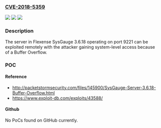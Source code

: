### [CVE-2018-5359](https://cve.mitre.org/cgi-bin/cvename.cgi?name=CVE-2018-5359)
![](https://img.shields.io/static/v1?label=Product&message=n%2Fa&color=blue)
![](https://img.shields.io/static/v1?label=Version&message=n%2Fa&color=blue)
![](https://img.shields.io/static/v1?label=Vulnerability&message=n%2Fa&color=brighgreen)

### Description

The server in Flexense SysGauge 3.6.18 operating on port 9221 can be exploited remotely with the attacker gaining system-level access because of a Buffer Overflow.

### POC

#### Reference
- http://packetstormsecurity.com/files/145900/SysGauge-Server-3.6.18-Buffer-Overflow.html
- https://www.exploit-db.com/exploits/43588/

#### Github
No PoCs found on GitHub currently.

